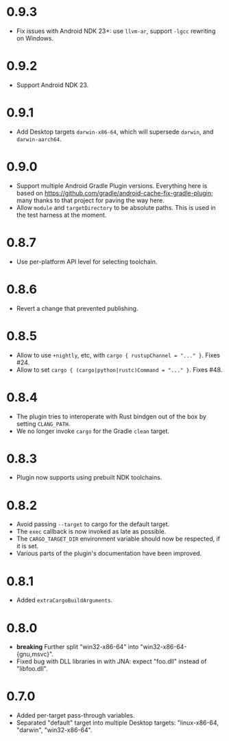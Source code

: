 # 0.9.3

- Fix issues with Android NDK 23+: use `llvm-ar`, support `-lgcc` rewriting on Windows.

# 0.9.2

- Support Android NDK 23.

# 0.9.1

- Add Desktop targets `darwin-x86-64`, which will supersede `darwin`, and `darwin-aarch64`.

# 0.9.0

- Support multiple Android Gradle Plugin versions.  Everything here is based on https://github.com/gradle/android-cache-fix-gradle-plugin; many thanks to that project for paving the way here.
- Allow `module` and `targetDirectory` to be absolute paths.  This is used in the test harness at the moment.

# 0.8.7

- Use per-platform API level for selecting toolchain.

# 0.8.6

- Revert a change that prevented publishing.

# 0.8.5

- Allow to use `+nightly`, etc, with `cargo { rustupChannel = "..." }`. Fixes #24.
- Allow to set `cargo { (cargo|python|rustc)Command = "..." }`. Fixes #48.

# 0.8.4

- The plugin tries to interoperate with Rust bindgen out of the box by setting `CLANG_PATH`.
- We no longer invoke `cargo` for the Gradle `clean` target.

# 0.8.3

- Plugin now supports using prebuilt NDK toolchains.

# 0.8.2

- Avoid passing `--target` to cargo for the default target.
- The `exec` callback is now invoked as late as possible.
- The `CARGO_TARGET_DIR` environment variable should now be respected, if it is set.
- Various parts of the plugin's documentation have been improved.

# 0.8.1

- Added `extraCargoBuildArguments`.

# 0.8.0

- **breaking** Further split "win32-x86-64" into "win32-x86-64-{gnu,msvc}".
- Fixed bug with DLL libraries in with JNA: expect "foo.dll" instead
  of "libfoo.dll".

# 0.7.0

- Added per-target pass-through variables.
- Separated "default" target into multiple Desktop targets:
  "linux-x86-64, "darwin", "win32-x86-64".
